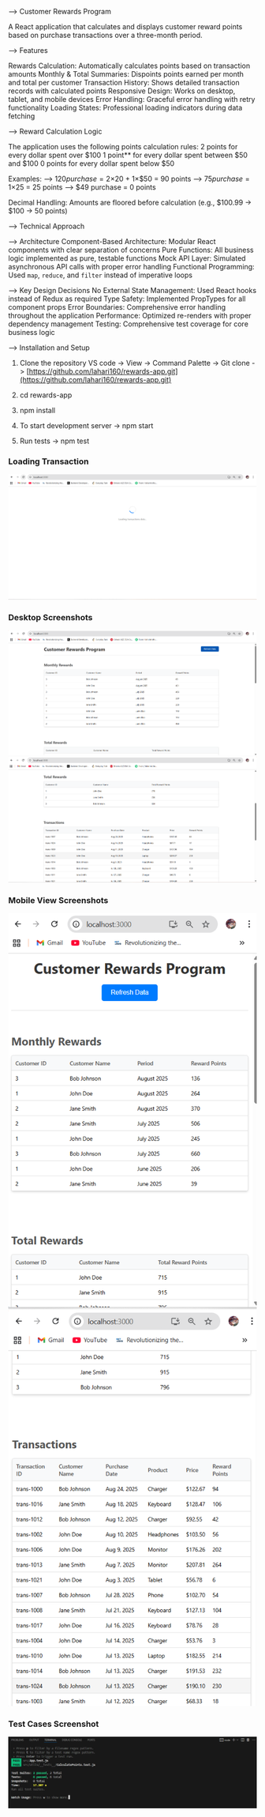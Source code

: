 --> Customer Rewards Program

A React application that calculates and displays customer reward points based on purchase transactions over a three-month period.

--> Features

Rewards Calculation: Automatically calculates points based on transaction amounts
Monthly & Total Summaries: Dispoints points earned per month and total per customer
Transaction History: Shows detailed transaction records with calculated points
Responsive Design: Works on desktop, tablet, and mobile devices
Error Handling: Graceful error handling with retry functionality
Loading States: Professional loading indicators during data fetching

--> Reward Calculation Logic

The application uses the following points calculation rules:
2 points for every dollar spent over $100
1 point** for every dollar spent between $50 and $100
0 points for every dollar spent below $50

Examples:
--> $120 purchase = 2×$20 + 1×$50 = 90 points
--> $75 purchase = 1×$25 = 25 points
--> $49 purchase = 0 points

Decimal Handling: Amounts are floored before calculation (e.g., $100.99 → $100 → 50 points)

--> Technical Approach

--> Architecture
Component-Based Architecture: Modular React components with clear separation of concerns
Pure Functions: All business logic implemented as pure, testable functions
Mock API Layer: Simulated asynchronous API calls with proper error handling
Functional Programming: Used `map`, `reduce`, and `filter` instead of imperative loops

--> Key Design Decisions
No External State Management: Used React hooks instead of Redux as required
Type Safety: Implemented PropTypes for all component props
Error Boundaries: Comprehensive error handling throughout the application
Performance: Optimized re-renders with proper dependency management
Testing: Comprehensive test coverage for core business logic

--> Installation and Setup
1. Clone the repository
VS code -> View -> Command Palette -> Git clone -> [https://github.com/lahari160/rewards-app.git](https://github.com/lahari160/rewards-app.git)

2. cd rewards-app

3. npm install

4. To start development server -> npm start

5. Run tests -> npm test

### Loading Transaction
![PageLoading](./docs/screenshots/Loading_transaction_data.png)

### Desktop Screenshots
![DesktopView_1](./docs/screenshots/DesktopView_1.png)
![DesktopView_2](./docs/screenshots/DesktopView_2.png)

### Mobile View Screenshots
![MobileView_1](./docs/screenshots/MobileView_1.png)
![MobileView_2](./docs/screenshots/MobileView_2.png)

### Test Cases Screenshot
![TestCases](./docs/screenshots/TestCases.png)



